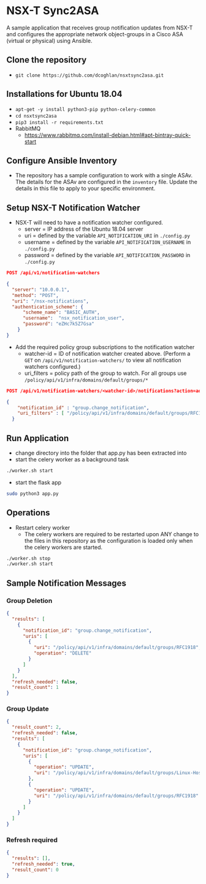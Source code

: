 # NSX-T Sync2ASA

A sample application that receives group notification updates from NSX-T and configures the appropriate network object-groups in a Cisco ASA (virtual or physical) using Ansible.

## Clone the repository

- `git clone https://github.com/dcoghlan/nsxtsync2asa.git`

## Installations for Ubuntu 18.04

- `apt-get -y install python3-pip python-celery-common`
- `cd nsxtsync2asa`
- `pip3 install -r requirements.txt`
- RabbitMQ
  - <https://www.rabbitmq.com/install-debian.html#apt-bintray-quick-start>

## Configure Ansible Inventory

- The repository has a sample configuration to work with a single ASAv. The details for the ASAv are configured in the `inventory` file. Update the details in this file to apply to your specific environment.

## Setup NSX-T Notification Watcher

- NSX-T will need to have a notification watcher configured.
  - server = IP address of the Ubuntu 18.04 server
  - uri = defined by the variable `API_NOTIFICATION_URI` in `./config.py`
  - username = defined by the variable `API_NOTIFICATION_USERNAME` in `./config.py`
  - password = defined by the variable `API_NOTIFICATION_PASSWORD` in `./config.py`

```json
POST /api/v1/notification-watchers

{
  "server": "10.0.0.1",
  "method": "POST",
  "uri": "/nsx-notifications",
  "authentication_scheme": {
      "scheme_name": "BASIC_AUTH",
      "username":  "nsx_notification_user",
      "password": "eZHc7k5Z7Gsa"
    }
}
```

- Add the required policy group subscriptions to the notification watcher
  - watcher-id = ID of notification watcher created above. (Perform a `GET` on `/api/v1/notification-watchers/` to view all notification watchers configured.)
  - uri_filters = policy path of the group to watch. For all groups use `/policy/api/v1/infra/domains/default/groups/*`

```json
POST /api/v1/notification-watchers/<watcher-id>/notifications?action=add_uri_filters

{
    "notification_id" : "group.change_notification",
    "uri_filters" : [ "/policy/api/v1/infra/domains/default/groups/RFC1918" ]
  }
```

## Run Application

- change directory into the folder that app.py has been extracted into
- start the celery worker as a background task

```bash
./worker.sh start
```

- start the flask app

```bash
sudo python3 app.py
```

## Operations

- Restart celery worker
  - The celery workers are required to be restarted upon ANY change to the files in this repository as the configuration is loaded only when the celery workers are started.

```bash
./worker.sh stop
./worker.sh start
```

## Sample Notification Messages

### Group Deletion

```json
{
  "results": [
    {
      "notification_id": "group.change_notification",
      "uris": [
        {
          "uri": "/policy/api/v1/infra/domains/default/groups/RFC1918",
          "operation": "DELETE"
        }
      ]
    }
  ],
  "refresh_needed": false,
  "result_count": 1
}
```

### Group Update

```json
{
  "result_count": 2,
  "refresh_needed": false,
  "results": [
    {
      "notification_id": "group.change_notification",
      "uris": [
        {
          "operation": "UPDATE",
          "uri": "/policy/api/v1/infra/domains/default/groups/Linux-Hosts"
        },
        {
          "operation": "UPDATE",
          "uri": "/policy/api/v1/infra/domains/default/groups/RFC1918"
        }
      ]
    }
  ]
}
```

### Refresh required

```json
{
  "results": [],
  "refresh_needed": true,
  "result_count": 0
}
```
